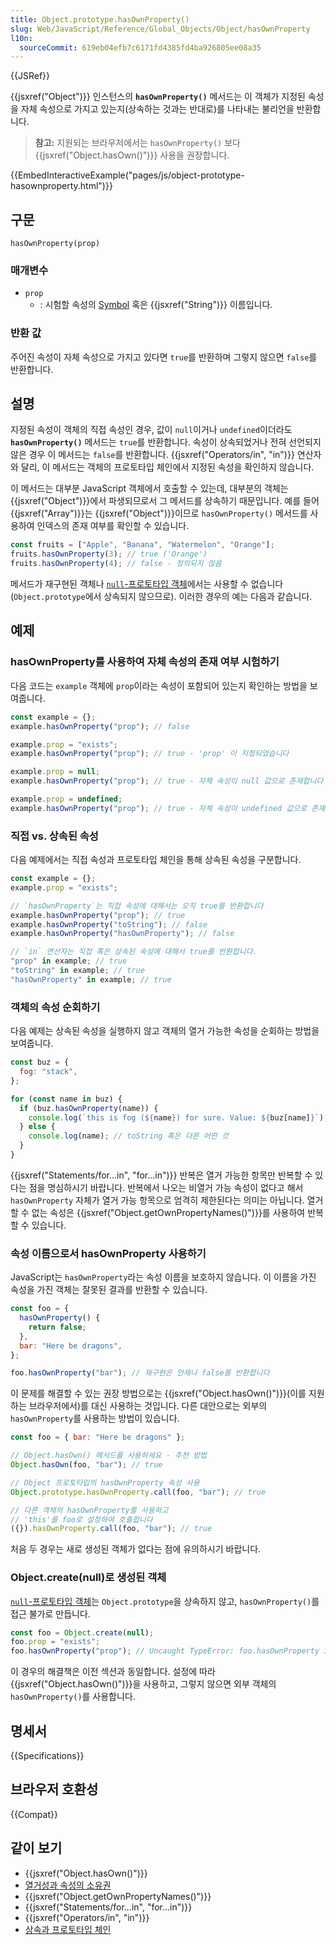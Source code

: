 ```yaml
---
title: Object.prototype.hasOwnProperty()
slug: Web/JavaScript/Reference/Global_Objects/Object/hasOwnProperty
l10n:
  sourceCommit: 619eb04efb7c6171fd4385fd4ba926805ee08a35
---
```


{{JSRef}}

{{jsxref("Object")}} 인스턴스의 **`hasOwnProperty()`** 메서드는 이 객체가 지정된 속성을 자체 속성으로 가지고 있는지(상속하는 것과는 반대로)를 나타내는 불리언을 반환합니다.

> **참고:** 지원되는 브라우저에서는 `hasOwnProperty()` 보다
> {{jsxref("Object.hasOwn()")}} 사용을 권장합니다.

{{EmbedInteractiveExample("pages/js/object-prototype-hasownproperty.html")}}

## 구문

```js-nolint
hasOwnProperty(prop)
```

### 매개변수

- `prop`
  - : 시험할 속성의 [Symbol](/ko/docs/Web/JavaScript/Reference/Global_Objects/Symbol) 혹은 {{jsxref("String")}} 이름입니다.

### 반환 값

주어진 속성이 자체 속성으로 가지고 있다면 `true`를 반환하며 그렇지 않으면 `false`를 반환합니다.

## 설명

지정된 속성이 객체의 직접 속성인 경우, 값이 `null`이거나 `undefined`이더라도
**`hasOwnProperty()`** 메서드는 `true`를 반환합니다. 속성이 상속되었거나 전혀 선언되지 않은 경우
이 메서드는 `false`를 반환합니다. {{jsxref("Operators/in", "in")}} 연산자와 달리,
이 메서드는 객체의 프로토타입 체인에서 지정된 속성을 확인하지 않습니다.

이 메서드는 대부분 JavaScript 객체에서 호출할 수 있는데, 대부분의 객체는
{{jsxref("Object")}}에서 파생되므로서 그 메서드를 상속하기 때문입니다.
예를 들어 {{jsxref("Array")}}는 {{jsxref("Object")}}이므로
`hasOwnProperty()` 메서드를 사용하여 인덱스의 존재 여부를 확인할 수 있습니다.

```js
const fruits = ["Apple", "Banana", "Watermelon", "Orange"];
fruits.hasOwnProperty(3); // true ('Orange')
fruits.hasOwnProperty(4); // false - 정의되지 않음
```

메서드가 재구현된 객체나 [`null`-프로토타입 객체](/ko/docs/Web/JavaScript/Reference/Global_Objects/Object#null-prototype_objects)에서는
사용할 수 없습니다(`Object.prototype`에서 상속되지 않으므로).
이러한 경우의 예는 다음과 같습니다.

## 예제

### hasOwnProperty를 사용하여 자체 속성의 존재 여부 시험하기

다음 코드는 `example` 객체에 `prop`이라는 속성이 포함되어 있는지 확인하는 방법을 보여줍니다.

```js
const example = {};
example.hasOwnProperty("prop"); // false

example.prop = "exists";
example.hasOwnProperty("prop"); // true - 'prop' 이 지정되었습니다

example.prop = null;
example.hasOwnProperty("prop"); // true - 자체 속성이 null 값으로 존재합니다

example.prop = undefined;
example.hasOwnProperty("prop"); // true - 자체 속성이 undefined 값으로 존재합니다
```

### 직접 vs. 상속된 속성

다음 예제에서는 직접 속성과 프로토타입 체인을 통해 상속된 속성을 구분합니다.

```js
const example = {};
example.prop = "exists";

// `hasOwnProperty`는 직접 속성에 대해서는 오직 true를 반환합니다
example.hasOwnProperty("prop"); // true
example.hasOwnProperty("toString"); // false
example.hasOwnProperty("hasOwnProperty"); // false

// `in` 연산자는 직접 혹은 상속된 속성에 대해서 true를 반환합니다.
"prop" in example; // true
"toString" in example; // true
"hasOwnProperty" in example; // true
```

### 객체의 속성 순회하기

다음 예제는 상속된 속성을 실행하지 않고 객체의 열거 가능한 속성을
순회하는 방법을 보여줍니다.

```js
const buz = {
  fog: "stack",
};

for (const name in buz) {
  if (buz.hasOwnProperty(name)) {
    console.log(`this is fog (${name}) for sure. Value: ${buz[name]}`);
  } else {
    console.log(name); // toString 혹은 다른 어떤 것
  }
}
```

{{jsxref("Statements/for...in", "for...in")}} 반복은 열거 가능한 항목만 반복할 수 있다는 점을 명심하시기 바랍니다. 반복에서 나오는 비열거 가능 속성이 없다고 해서 `hasOwnProperty` 자체가 열거 가능 항목으로 엄격히 제한된다는 의미는 아닙니다. 열거할 수 없는 속성은 {{jsxref("Object.getOwnPropertyNames()")}}를 사용하여 반복할 수 있습니다.

### 속성 이름으로서 hasOwnProperty 사용하기

JavaScript는 `hasOwnProperty`라는 속성 이름을 보호하지 않습니다.
이 이름을 가진 속성을 가진 객체는 잘못된 결과를 반환할 수 있습니다.

```js
const foo = {
  hasOwnProperty() {
    return false;
  },
  bar: "Here be dragons",
};

foo.hasOwnProperty("bar"); // 재구현은 언제나 false를 반환합니다
```

이 문제를 해결할 수 있는 권장 방법으로는
{{jsxref("Object.hasOwn()")}}(이를 지원하는 브라우저에서)를 대신 사용하는 것입니다.
다른 대안으로는 외부의 `hasOwnProperty`를 사용하는 방법이 있습니다.

```js
const foo = { bar: "Here be dragons" };

// Object.hasOwn() 메서드를 사용하세요 - 추천 방법
Object.hasOwn(foo, "bar"); // true

// Object 프로토타입의 hasOwnProperty 속성 사용
Object.prototype.hasOwnProperty.call(foo, "bar"); // true

// 다른 객체의 hasOwnProperty를 사용하고
// 'this'를 foo로 설정하여 호출합니다
({}).hasOwnProperty.call(foo, "bar"); // true
```

처음 두 경우는 새로 생성된 객체가 없다는 점에 유의하시기 바랍니다.

### Object.create(null)로 생성된 객체

[`null`-프로토타입 객체](/ko/docs/Web/JavaScript/Reference/Global_Objects/Object#null-prototype_objects)는
`Object.prototype`을 상속하지 않고, `hasOwnProperty()`를 접근 불가로 만듭니다.

```js
const foo = Object.create(null);
foo.prop = "exists";
foo.hasOwnProperty("prop"); // Uncaught TypeError: foo.hasOwnProperty is not a function
```

이 경우의 해결책은 이전 섹션과 동일합니다.
설정에 따라 {{jsxref("Object.hasOwn()")}}을 사용하고, 그렇지 않으면
외부 객체의 `hasOwnProperty()`를 사용합니다.

## 명세서

{{Specifications}}

## 브라우저 호환성

{{Compat}}

## 같이 보기

- {{jsxref("Object.hasOwn()")}}
- [열거성과 속성의 소유권](/ko/docs/Web/JavaScript/Enumerability_and_ownership_of_properties)
- {{jsxref("Object.getOwnPropertyNames()")}}
- {{jsxref("Statements/for...in", "for...in")}}
- {{jsxref("Operators/in", "in")}}
- [상속과 프로토타입 체인](/ko/docs/Web/JavaScript/Inheritance_and_the_prototype_chain)
